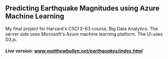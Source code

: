 ## Predicting Earthquake Magnitudes using Azure Machine Learning

My final project for Harvard's CSCI E-63 course, Big Data Analytics. The server side uses Microsoft's Azure machine learning platform. The UI uses D3.js.

##### Live version: www.matthewbullen.net/earthquakes/index.html

